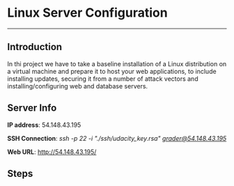 # Linux Server Configuration

---

## Introduction

In thi project we have to take a baseline installation of a Linux distribution on a virtual machine and prepare it to host your web applications, to include installing updates, securing it from a number of attack vectors and installing/configuring web and database servers.

## Server Info

**IP address**: 54.148.43.195

**SSH Connection**: *ssh -p 22 -i "./ssh/udacity_key.rsa" grader@54.148.43.195*

**Web URL**: http://54.148.43.195/

## Steps
